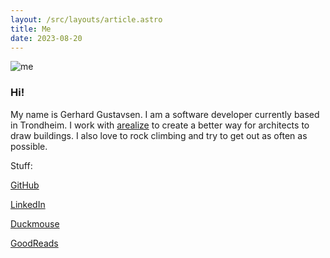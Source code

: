 ```yaml
---
layout: /src/layouts/article.astro
title: Me
date: 2023-08-20
---
```



![me](/images/me.jpg)

### Hi!

My name is Gerhard Gustavsen. I am a software developer currently based in Trondheim. I work with [arealize](https://www.arealize.ai/) to create a better way for architects to draw buildings. I also love to rock climbing and try to get out as often as possible.

Stuff:

[GitHub](https://github.com/GerhardGustavsen)

[LinkedIn](https://www.linkedin.com/in/gerhard-gustavsen-237146234/)

[Duckmouse](https://duckmouse.no)

[GoodReads](https://www.goodreads.com/user/show/116468249-gerhard-gustavsen)